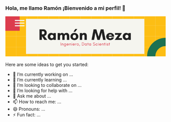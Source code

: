 ### Hola, me llamo Ramón ¡Bienvenido a mi perfil! 👋


![](https://github.com/ramon-meza/ramon-meza/blob/main/Portada%20720.png)

Here are some ideas to get you started:

- 🔭 I’m currently working on ...
- 🌱 I’m currently learning ...
- 👯 I’m looking to collaborate on ...
- 🤔 I’m looking for help with ...
- 💬 Ask me about ...
- 📫 How to reach me: ...
- 😄 Pronouns: ...
- ⚡ Fun fact: ...


